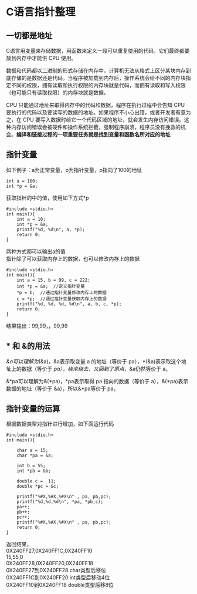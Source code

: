 # C语言指针整理
## 一切都是地址
C语言用变量来存储数据，用函数来定义一段可以重复使用的代码，它们最终都要放到内存中才能供 CPU 使用。

数据和代码都以二进制的形式存储在内存中，计算机无法从格式上区分某块内存到底存储的是数据还是代码。当程序被加载到内存后，操作系统会给不同的内存块指定不同的权限，拥有读取和执行权限的内存块就是代码，而拥有读取和写入权限（也可能只有读取权限）的内存块就是数据。

CPU 只能通过地址来取得内存中的代码和数据，程序在执行过程中会告知 CPU 要执行的代码以及要读写的数据的地址。如果程序不小心出错，或者开发者有意为之，在 CPU 要写入数据时给它一个代码区域的地址，就会发生内存访问错误。这种内存访问错误会被硬件和操作系统拦截，强制程序崩溃，程序员没有挽救的机会。**编译和链接过程的一项重要任务就是找到变量和函数名所对应的地址**

## 指针变量
如下例子：a为正常变量，p为指针变量，p指向了100的地址
``` 
int a = 100;
int *p = &a;
``` 
获取指针的中的值，使用如下方式*p
``` 
#include <stdio.h>
int main(){
    int a = 10;
    int *p = &a;
    printf("%d, %d\n", a, *p); 
    return 0;
}
``` 
两种方式都可以输出a的值  
指针除了可以获取内存上的数据，也可以修改内存上的数据
``` 
#include <stdio.h>
int main(){
    int a = 15, b = 99, c = 222;
    int *p = &a;  //定义指针变量
    *p = b;  //通过指针变量修改内存上的数据
    c = *p;  //通过指针变量获取内存上的数据
    printf("%d, %d, %d, %d\n", a, b, c, *p);
    return 0;
}
``` 
结果输出：99,99，，99,99
##  * 和 &的用法
*&a可以理解为*(&a)，&a表示取变量 a 的地址（等价于 pa），*(&a)表示取这个地址上的数据（等价于 *pa），绕来绕去，又回到了原点，*&a仍然等价于 a。

&*pa可以理解为&(*pa)，*pa表示取得 pa 指向的数据（等价于 a），&(*pa)表示数据的地址（等价于 &a），所以&*pa等价于 pa。

##  指针变量的运算
根据数据类型对指针进行增加，如下面运行代码
``` 
#include <stdio.h>
int main(){
	
    char a = 15;
	char *pa = &a;
	
    int b = 55;
	int *pb = &b;

    double c = 	11;
    double *pc = &c;
    
    printf("%#X,%#X,%#X\n" , pa, pb,pc);  
    printf("%d,%d,%d\n", *pa, *pb,c); 
    pa++;
    pb++;
    pc++;
    printf("%#X,%#X,%#X\n" , pa, pb,pc); 
    return 0;
}
``` 
返回结果，  
0X240FF27,0X240FF1C,0X240FF10  
15,55,0  
0X240FF28,0X240FF20,0X240FF18  
0X240FF27到0X240FF28 char类型后移位  
0X240FF1C到0X240FF20 int类型后移动4位  
0X240FF10到0X240FF18 double类型后移8位  



















